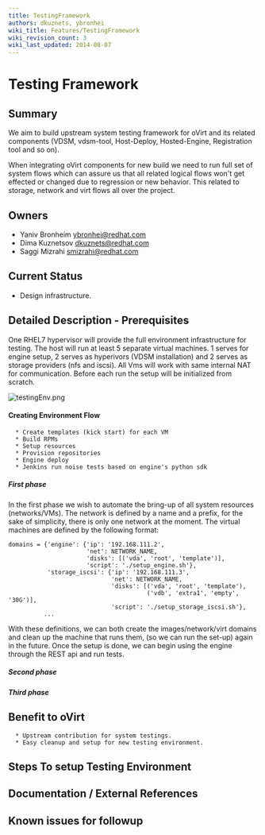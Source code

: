 ```yaml
---
title: TestingFramework
authors: dkuznets, ybronhei
wiki_title: Features/TestingFramework
wiki_revision_count: 3
wiki_last_updated: 2014-08-07
---
```


# Testing Framework

## Summary

We aim to build upstream system testing framework for oVirt and its related components (VDSM, vdsm-tool, Host-Deploy, Hosted-Engine, Registration tool and so on).

When integrating oVirt components for new build we need to run full set of system flows which can assure us that all related logical flows won't get effected or changed due to regression or new behavior. This related to storage, network and virt flows all over the project.

## Owners

*   Yaniv Bronheim <ybronhei@redhat.com>
*   Dima Kuznetsov <dkuznets@redhat.com>
*   Saggi Mizrahi <smizrahi@redhat.com>

## Current Status

*   Design infrastructure.

## Detailed Description - Prerequisites

One RHEL7 hypervisor will provide the full environment infrastructure for testing. The host will run at least 5 separate virtual machines. 1 serves for engine setup, 2 serves as hyperivors (VDSM installation) and 2 serves as storage providers (nfs and iscsi). All Vms will work with same internal NAT for communication.
Before each run the setup will be initialized from scratch.

![](/images/wiki/testingEnv.png "testingEnv.png")

#### Creating Environment Flow

      * Create templates (kick start) for each VM
      * Build RPMs
      * Setup resources
      * Provision repositories
      * Engine deploy
      * Jenkins run noise tests based on engine's python sdk

##### First phase

In the first phase we wish to automate the bring-up of all system resources (networks/VMs).
The network is defined by a name and a prefix, for the sake of simplicity, there is only one network at the moment.
The virtual machines are defined by the following format:

    domains = {'engine': {'ip': '192.168.111.2',
                          'net': NETWORK_NAME,
                          'disks': [('vda', 'root', 'template')],
                          'script': './setup_engine.sh'},
               'storage_iscsi': {'ip': '192.168.111.3',
                                 'net': NETWORK_NAME,
                                 'disks': [('vda', 'root', 'template'),
                                           ('vdb', 'extra1', 'empty', '30G')],
                                 'script': './setup_storage_iscsi.sh'},
              ...

With these definitions, we can both create the images/network/virt domains and clean up the machine that runs them, (so we can run the set-up) again in the future. Once the setup is done, we can begin using the engine through the REST api and run tests.

##### Second phase

##### Third phase

## Benefit to oVirt

      * Upstream contribution for system testings.
      * Easy cleanup and setup for new testing environment.

## Steps To setup Testing Environment

## Documentation / External References

## Known issues for followup


